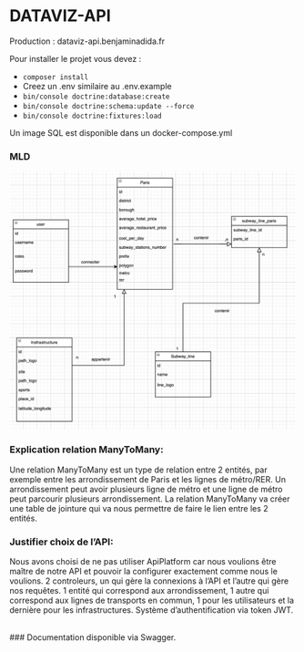 # DATAVIZ-API
 Production : <a>dataviz-api.benjaminadida.fr</a>
 
 Pour installer le projet vous devez : 
 * ````composer install````
 * Creez un .env similaire au .env.example
 * ```bin/console doctrine:database:create```
 * ```bin/console doctrine:schema:update --force```
 * `````bin/console doctrine:fixtures:load`````
 
 Un image SQL est disponible dans un docker-compose.yml


 ### MLD

 ![MLD](https://github.com/benads/api_dataviz/blob/master/MLD.png "MLD")

### Explication relation ManyToMany:
Une relation ManyToMany est un type de relation entre 2 entités, par exemple entre les arrondissement de Paris et les lignes de métro/RER. Un arrondissement peut avoir plusieurs ligne de métro et une ligne de métro peut parcourir plusieurs arrondissement. 
La relation ManyToMany va créer une table de jointure qui va nous permettre de faire le lien entre les 2 entités.

### Justifier choix de l’API:
Nous avons choisi de ne pas utiliser ApiPlatform car nous voulions être maître de notre API et pouvoir la configurer exactement comme nous le voulions.
2 controleurs, un qui gère la connexions à l’API et l’autre qui gère nos requêtes.
1 entité qui correspond aux arrondissement, 1 autre qui correspond aux lignes de transports en commun, 1 pour les utilisateurs et la dernière pour les infrastructures.
Système d’authentification via token JWT.

<br>
### Documentation disponible via Swagger.

